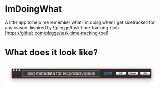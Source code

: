# ImDoingWhat

A little app to help me remember what I'm doing when I get sidetracked for any reason. 
Inspired by !(plegge/task-time-tracking-tool)[https://github.com/plegge/task-time-tracking-tool]

# What does it look like?

![screenshot](/images/screenshot.png?raw=true "screenshot")
